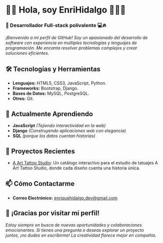 # 👋🏻 Hola, soy EnriHidalgo 👨🏻‍💻

### 🚀 Desarrollador Full-stack polivalente 💻🔥

_*¡Bienvenido a mi perfil de GitHub! Soy un apasionado del desarrollo de software con experiencia en múltiples tecnologías y lenguajes de programación. Me encanta resolver problemas complejos y crear soluciones eficientes.*_

## 🛠️ Tecnologías y Herramientas

- **Lenguajes:** HTML5, CSS3, JavaScript, Python.
- **Frameworks:** Bootstrap, Django.
- **Bases de Datos:** MySQL, PostgreSQL.
- **Otros:** Git.

## 🌱 Actualmente Aprendiendo

- **JavaScript** _(Tejiendo interactividad en la web)_
- **Django** _(Construyendo aplicaciones web con elegancia)_
- **SQL** _(porque los datos cuentan historias)_

## 🔭 Proyectos Recientes

- [A Art Tattoo Studio](https://github.com/EnriHidalgoDev/A.-Art-Tattoo-Studio): Un catálogo interactivo para el estudio de tatuajes A Art Tattoo Studio, donde cada diseño cuenta una historia única.

## 📫 Cómo Contactarme

- **Correo Electrónico:** [enriquehidalgo.dev@gmail.com](mailto:enriquehidalgo.dev@gmail.com)

## 🎉 ¡Gracias por visitar mi perfil!

_*Estoy siempre en busca de nuevas oportunidades y colaboraciones emocionantes. Si tienes una pregunta o deseas explorar un proyecto juntos, ¡no dudes en escribirme! La creatividad florece mejor en compañía.*_
